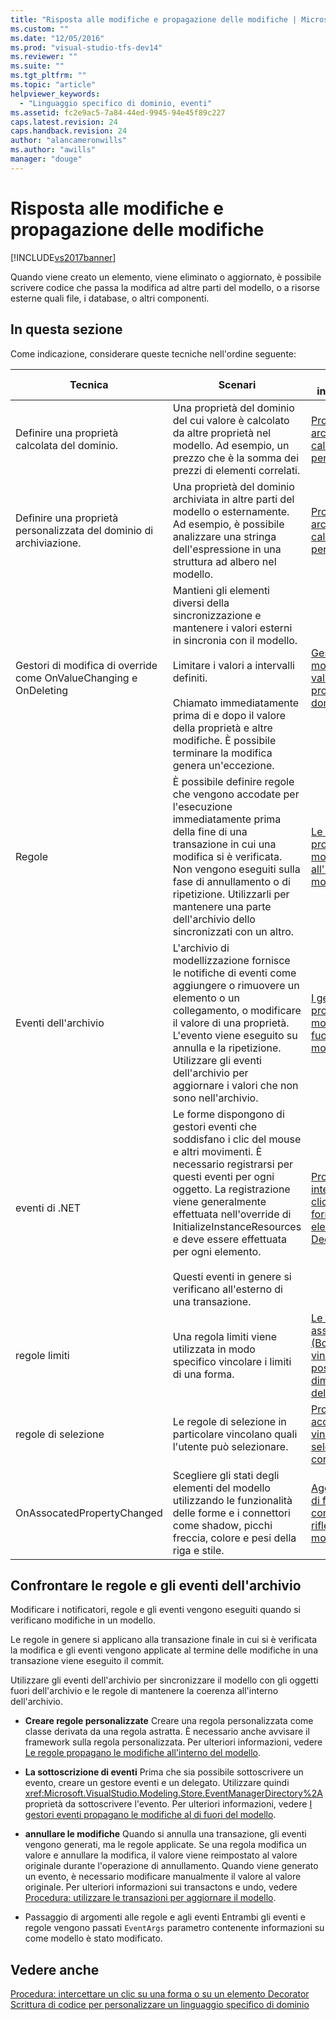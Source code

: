 ```yaml
---
title: "Risposta alle modifiche e propagazione delle modifiche | Microsoft Docs"
ms.custom: ""
ms.date: "12/05/2016"
ms.prod: "visual-studio-tfs-dev14"
ms.reviewer: ""
ms.suite: ""
ms.tgt_pltfrm: ""
ms.topic: "article"
helpviewer_keywords: 
  - "Linguaggio specifico di dominio, eventi"
ms.assetid: fc2e9ac5-7a84-44ed-9945-94e45f89c227
caps.latest.revision: 24
caps.handback.revision: 24
author: "alancameronwills"
ms.author: "awills"
manager: "douge"
---
```

# Risposta alle modifiche e propagazione delle modifiche
[!INCLUDE[vs2017banner](../code-quality/includes/vs2017banner.md)]

Quando viene creato un elemento, viene eliminato o aggiornato, è possibile scrivere codice che passa la modifica ad altre parti del modello, o a risorse esterne quali file, i database, o altri componenti.  
  
## In questa sezione  
 Come indicazione, considerare queste tecniche nell'ordine seguente:  
  
|Tecnica|Scenari|Ulteriori informazioni|  
|-------------|-------------|----------------------------|  
|Definire una proprietà calcolata del dominio.|Una proprietà del dominio del cui valore è calcolato da altre proprietà nel modello.  Ad esempio, un prezzo che è la somma dei prezzi di elementi correlati.|[Proprietà di archiviazione calcolate e personalizzate](../modeling/calculated-and-custom-storage-properties.md)|  
|Definire una proprietà personalizzata del dominio di archiviazione.|Una proprietà del dominio archiviata in altre parti del modello o esternamente.  Ad esempio, è possibile analizzare una stringa dell'espressione in una struttura ad albero nel modello.|[Proprietà di archiviazione calcolate e personalizzate](../modeling/calculated-and-custom-storage-properties.md)|  
|Gestori di modifica di override come OnValueChanging e OnDeleting|Mantieni gli elementi diversi della sincronizzazione e mantenere i valori esterni in sincronia con il modello.<br /><br /> Limitare i valori a intervalli definiti.<br /><br /> Chiamato immediatamente prima di e dopo il valore della proprietà e altre modifiche.  È possibile terminare la modifica genera un'eccezione.|[Gestori di modifica del valore delle proprietà del dominio](../modeling/domain-property-value-change-handlers.md)|  
|Regole|È possibile definire regole che vengono accodate per l'esecuzione immediatamente prima della fine di una transazione in cui una modifica si è verificata.  Non vengono eseguiti sulla fase di annullamento o di ripetizione.  Utilizzarli per mantenere una parte dell'archivio dello sincronizzati con un altro.|[Le regole propagano le modifiche all'interno del modello](../modeling/rules-propagate-changes-within-the-model.md)|  
|Eventi dell'archivio|L'archivio di modellizzazione fornisce le notifiche di eventi come aggiungere o rimuovere un elemento o un collegamento, o modificare il valore di una proprietà.  L'evento viene eseguito su annulla e la ripetizione.  Utilizzare gli eventi dell'archivio per aggiornare i valori che non sono nell'archivio.|[I gestori eventi propagano le modifiche al di fuori del modello](../modeling/event-handlers-propagate-changes-outside-the-model.md)|  
|eventi di .NET|Le forme dispongono di gestori eventi che soddisfano i clic del mouse e altri movimenti.  È necessario registrarsi per questi eventi per ogni oggetto.  La registrazione viene generalmente effettuata nell'override di InitializeInstanceResources e deve essere effettuata per ogni elemento.<br /><br /> Questi eventi in genere si verificano all'esterno di una transazione.|[Procedura: intercettare un clic su una forma o su un elemento Decorator](../modeling/how-to-intercept-a-click-on-a-shape-or-decorator.md)|  
|regole limiti|Una regola limiti viene utilizzata in modo specifico vincolare i limiti di una forma.|[Le regole associate \(BoundsRules\) vincolano posizione e dimensione delle forme](../modeling/boundsrules-constrain-shape-location-and-size.md)|  
|regole di selezione|Le regole di selezione in particolare vincolano quali l'utente può selezionare.|[Procedura: accedere e vincolare la selezione corrente](../modeling/how-to-access-and-constrain-the-current-selection.md)|  
|OnAssocatedPropertyChanged|Scegliere gli stati degli elementi del modello utilizzando le funzionalità delle forme e i connettori come shadow, picchi freccia, colore e pesi della riga e stile.|[Aggiornamento di forme e di connettori per riflettere il modello](../modeling/updating-shapes-and-connectors-to-reflect-the-model.md)|  
  
## **Confrontare le regole e gli eventi dell'archivio**  
 Modificare i notificatori, regole e gli eventi vengono eseguiti quando si verificano modifiche in un modello.  
  
 Le regole in genere si applicano alla transazione finale in cui si è verificata la modifica e gli eventi vengono applicate al termine delle modifiche in una transazione viene eseguito il commit.  
  
 Utilizzare gli eventi dell'archivio per sincronizzare il modello con gli oggetti fuori dell'archivio e le regole di mantenere la coerenza all'interno dell'archivio.  
  
-   **Creare regole personalizzate** Creare una regola personalizzata come classe derivata da una regola astratta.  È necessario anche avvisare il framework sulla regola personalizzata.  Per ulteriori informazioni, vedere [Le regole propagano le modifiche all'interno del modello](../modeling/rules-propagate-changes-within-the-model.md).  
  
-   **La sottoscrizione di eventi** Prima che sia possibile sottoscrivere un evento, creare un gestore eventi e un delegato.  Utilizzare quindi <xref:Microsoft.VisualStudio.Modeling.Store.EventManagerDirectory%2A>proprietà da sottoscrivere l'evento.  Per ulteriori informazioni, vedere [I gestori eventi propagano le modifiche al di fuori del modello](../modeling/event-handlers-propagate-changes-outside-the-model.md).  
  
-   **annullare le modifiche** Quando si annulla una transazione, gli eventi vengono generati, ma le regole applicate.  Se una regola modifica un valore e annullare la modifica, il valore viene reimpostato al valore originale durante l'operazione di annullamento.  Quando viene generato un evento, è necessario modificare manualmente il valore al valore originale.  Per ulteriori informazioni sui transactons e undo, vedere [Procedura: utilizzare le transazioni per aggiornare il modello](../modeling/how-to-use-transactions-to-update-the-model.md).  
  
-   Passaggio di argomenti alle regole e agli eventi   Entrambi gli eventi e regole vengono passati `EventArgs` parametro contenente informazioni su come modello è stato modificato.  
  
## Vedere anche  
 [Procedura: intercettare un clic su una forma o su un elemento Decorator](../modeling/how-to-intercept-a-click-on-a-shape-or-decorator.md)   
 [Scrittura di codice per personalizzare un linguaggio specifico di dominio](../modeling/writing-code-to-customise-a-domain-specific-language.md)